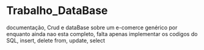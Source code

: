 # Trabalho_DataBase
documentação, Crud e dataBase sobre um e-comerce genérico
por enquanto ainda nao esta completo, falta apenas implementar os codigos do SQL, insert, delete from, update, select
